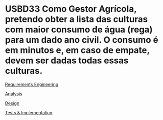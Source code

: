# USBD33 Como Gestor Agrícola, pretendo obter a lista das culturas com maior consumo de água (rega) para um dado ano civil. O consumo é em minutos e, em caso de empate, devem ser dadas todas essas culturas.
[Requirements Engineering](01.requirements-engineering/Readme.md)

[Analysis](02.analysis/Readme.md)

[Design](03.design/Readme.md)

[Tests & Implementation ](04.tests-and-implementation/Readme.md)
